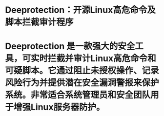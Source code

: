 # Deeprotection：开源Linux高危命令及脚本拦截审计程序
# Deeprotection 是一款强大的安全工具，可实时拦截并审计Linux高危命令和可疑脚本。它通过阻止未授权操作、记录风险行为并提供潜在安全漏洞警报来保护系统。非常适合系统管理员和安全团队用于增强Linux服务器防护。
